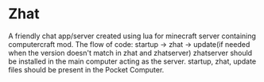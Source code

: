# Zhat
A friendly chat app/server created using lua for minecraft server containing computercraft mod.
The flow of code: startup -> zhat -> update(if needed when the version doesn't match in zhat and zhatserver)
zhatserver should be installed in the main computer acting as the server.
startup, zhat, update files should be present in the Pocket Computer.
